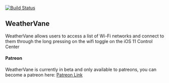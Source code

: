 [![Build Status](https://travis-ci.org/ioscreatix/WeatherVane.svg?branch=master)](https://travis-ci.org/ioscreatix/WeatherVane)
## WeatherVane
WeatherVane allows users to access a list of Wi-Fi networks and connect to them through the long pressing on the wifi toggle on the iOS 11 Control Center


#### Patreon

WeatherVane is currently in beta and only available to patreons, you can become a patreon here: [Patreon Link](https://www.patreon.com/ioscreatix)

